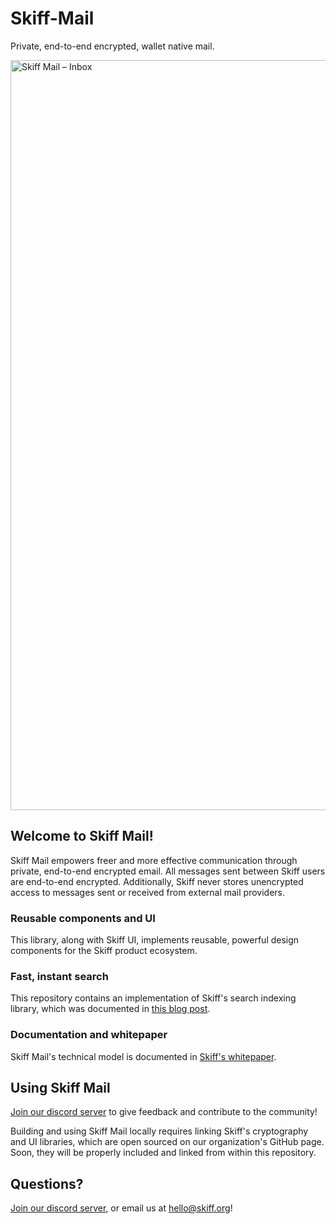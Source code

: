 # Skiff-Mail
Private, end-to-end encrypted, wallet native mail.

<img width="1200" alt="Skiff Mail – Inbox" src="https://user-images.githubusercontent.com/1927690/166291826-bf21933f-f637-4756-9951-ac5a1e69be0f.png">

## Welcome to Skiff Mail!

Skiff Mail empowers freer and more effective communication through private, end-to-end encrypted email. All messages sent between Skiff users are end-to-end encrypted. Additionally, Skiff never stores unencrypted access to messages sent or received from external mail providers.

### Reusable components and UI
This library, along with Skiff UI, implements reusable, powerful design components for the Skiff product ecosystem.

### Fast, instant search
This repository contains an implementation of Skiff's search indexing library, which was documented in [this blog post](https://skiff.org/blog/private-search).

### Documentation and whitepaper
Skiff Mail's technical model is documented in [Skiff's whitepaper](https://skiff.org/whitepaper).

## Using Skiff Mail

[Join our discord server](https://discord.com/invite/skiff) to give feedback and contribute to the community!

Building and using Skiff Mail locally requires linking Skiff's cryptography and UI libraries, which are open sourced on our organization's GitHub page. Soon, they will be properly included and linked from within this repository.

## Questions?

[Join our discord server](https://discord.com/invite/skiff), or email us at hello@skiff.org!
